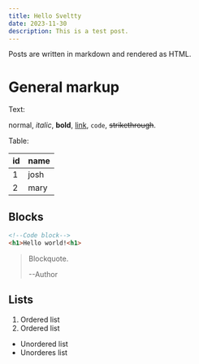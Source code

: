 ```yaml
---
title: Hello Sveltty
date: 2023-11-30
description: This is a test post.
---
```

Posts are written in markdown and rendered as HTML.

# General markup

Text:

normal, *italic*, **bold**, [link](), `code`, ~~strikethrough~~.

Table:

| id | name |
|----|------|
| 1  | josh |
| 2  | mary |

## Blocks
```html
<!--Code block-->
<h1>Hello world!<h1>
```

> Blockquote.
>
> --Author


## Lists

1. Ordered list
2. Ordered list

* Unordered list
* Unorderes list
